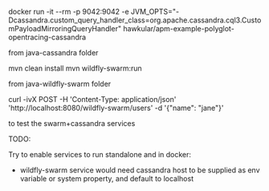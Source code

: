 docker run -it --rm -p 9042:9042 -e JVM_OPTS="-Dcassandra.custom_query_handler_class=org.apache.cassandra.cql3.CustomPayloadMirroringQueryHandler" hawkular/apm-example-polyglot-opentracing-cassandra

from java-cassandra folder


mvn clean install
mvn wildfly-swarm:run

from java-wildfly-swarm folder


curl -ivX POST -H 'Content-Type: application/json' 'http://localhost:8080/wildfly-swarm/users' -d '{"name": "jane"}'

to test the swarm+cassandra services




TODO: 

Try to enable services to run standalone and in docker:
- wildfly-swarm service would need cassandra host to be supplied as env variable or system property, and default to localhost

